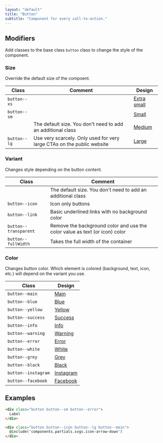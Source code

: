```yaml
---
layout: "default"
title: "Button"
subtitle: "Component for every call-to-action."
---
```


## Modifiers

Add classes to the base class `button` class to change the style of the component.

### Size

Override the default size of the compoent.

| Class | Comment | Design |
| --- | --- | --- |
| `button--xs` | | <a href="" class="button button--main button--xs">Extra small</a> |
| `button--sm` | | <a href="" class="button button--main button--sm">Small</a> |
| | The default size. You don't need to add an additional class | <a href="" class="button button--main">Medium</a> |
| `button--lg` | Use very scarcely. Only used for very large CTAs on the public website | <a href="" class="button button--main button--lg">Large</a> |

### Variant

Changes style depending on the button content.

| Class | Comment |
| --- | --- |
| | The default size. You don't need to add an additional class | <a href="" class="button button--main">Default</a> |
| `button--icon` | Icon only buttons | <a href="" class="button button--main button--icon"></a> |
| `button--link` | Basic underlined links with no background color | <a href="" class="button--main button--link">Link</a> |
| `button--transparent` | Remove the background color and use the color value as text (or icon) color | <a href="" class="button button--main button--transparent">Transparent</a> |
| `button--fullWidth` | Takes the full width of the container | <a href="" class="button button--main button--fullWidth">Full width</a> |

### Color

Changes button color. Which element is colored (background, text, icon, etc.) will depend on the variant you use.

| Class | Design |
| --- | --- |
| `button--main` | <a href="" class="button button--main">Main</a> |
| `button--blue` | <a href="" class="button button--blue">Blue</a> |
| `button--yellow` | <a href="" class="button button--yellow">Yellow</a> |
| `button--success` | <a href="" class="button button--success">Success</a> |
| `button--info` | <a href="" class="button button--info">Info</a> |
| `button--warning` | <a href="" class="button button--warning">Warning</a> |
| `button--error` | <a href="" class="button button--error">Error</a> |
| `button--white` | <a href="" class="button button--white">White</a> |
| `button--grey` | <a href="" class="button button--grey">Grey</a> |
| `button--black` | <a href="" class="button button--black">Black</a> |
| `button--instagram` | <a href="" class="button button--instagram">Instagram</a> |
| `button--facebook` | <a href="" class="button button--facebook">Facebook</a> |

## Examples

```html
<div class="button button--sm button--error">
  Label
</div>

<div class="button button--icon button--lg button--main">
  @include('components.partials.svgs.icon-arrow-down')
</div>
```
